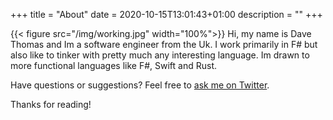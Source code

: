 +++
title = "About"
date = 2020-10-15T13:01:43+01:00
description = ""
+++

{{< figure src="/img/working.jpg" width="100%">}}
Hi, my name is Dave Thomas and Im a software engineer from the Uk.  I work primarily in F# but also like to tinker with pretty much any interesting language.  Im drawn to more functional languages like F#, Swift and Rust.  

Have questions or suggestions? Feel free to [ask me on Twitter](https://twitter.com/7sharp9_).

Thanks for reading!
